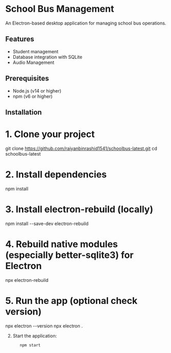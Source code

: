 # School Bus Management

An Electron-based desktop application for managing school bus operations.

## Features

- Student management
- Database integration with SQLite
- Audio Management
## Prerequisites

- Node.js (v14 or higher)
- npm (v6 or higher)

## Installation
# 1. Clone your project
git clone https://github.com/raiyanbinrashid1541/schoolbus-latest.git
cd schoolbus-latest

# 2. Install dependencies
npm install

# 3. Install electron-rebuild (locally)
npm install --save-dev electron-rebuild

# 4. Rebuild native modules (especially better-sqlite3) for Electron
npx electron-rebuild

# 5. Run the app (optional check version)
npx electron --version
npx electron .

2. Start the application:
   ```bash
      npm start
      ```
